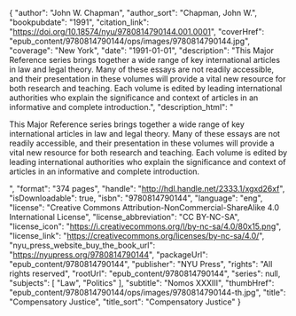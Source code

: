 {
  "author": "John W. Chapman",
  "author_sort": "Chapman, John W.",
  "bookpubdate": "1991",
  "citation_link": "https://doi.org/10.18574/nyu/9780814790144.001.0001",
  "coverHref": "epub_content/9780814790144/ops/images/9780814790144.jpg",
  "coverage": "New York",
  "date": "1991-01-01",
  "description": "This Major Reference series brings together a wide range of key international articles in law and legal theory. Many of these essays are not readily accessible, and their presentation in these volumes will provide a vital new resource for both research and teaching. Each volume is edited by leading international authorities who explain the significance and context of articles in an informative and complete introduction.",
  "description_html": "<p>This Major Reference series brings together a wide range of key international articles in law and legal theory. Many of these essays are not readily accessible, and their presentation in these volumes will provide a vital new resource for both research and teaching. Each volume is edited by leading international authorities who explain the significance and context of articles in an informative and complete introduction.</p>",
  "format": "374 pages",
  "handle": "http://hdl.handle.net/2333.1/xgxd26xf",
  "isDownloadable": true,
  "isbn": "9780814790144",
  "language": "eng",
  "license": "Creative Commons Attribution-NonCommercial-ShareAlike 4.0 International License",
  "license_abbreviation": "CC BY-NC-SA",
  "license_icon": "https://i.creativecommons.org/l/by-nc-sa/4.0/80x15.png",
  "license_link": "https://creativecommons.org/licenses/by-nc-sa/4.0/",
  "nyu_press_website_buy_the_book_url": "https://nyupress.org/9780814790144",
  "packageUrl": "epub_content/9780814790144",
  "publisher": "NYU Press",
  "rights": "All rights reserved",
  "rootUrl": "epub_content/9780814790144",
  "series": null,
  "subjects": [
    "Law",
    "Politics"
  ],
  "subtitle": "Nomos XXXIII",
  "thumbHref": "epub_content/9780814790144/ops/images/9780814790144-th.jpg",
  "title": "Compensatory Justice",
  "title_sort": "Compensatory Justice"
}
